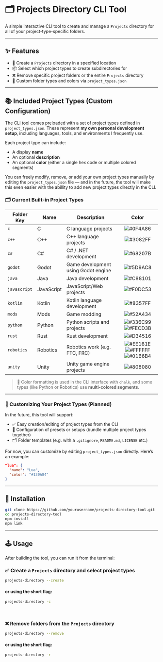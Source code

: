 # 🗂️ Projects Directory CLI Tool

A simple interactive CLI tool to create and manage a `Projects` directory for all of your project-type-specific folders.

---

## ✨ Features

- 📁 Create a `Projects` directory in a specified location
- 📦 Select which project types to create subdirectories for
- ❌ Remove specific project folders or the entire `Projects` directory
- 🎨 Custom folder types and colors via `project_types.json`

---

## 📚 Included Project Types (Custom Configuration)

The CLI tool comes preloaded with a set of project types defined in `project_types.json`. These represent **my own personal development setup**, including languages, tools, and environments I frequently use.

Each project type can include:
- A display **name**
- An optional **description**
- An optional **color** (either a single hex code or multiple colored segments)

You can freely modify, remove, or add your own project types manually by editing the `project_types.json` file — and in the future, the tool will make this even easier with the abillity to add new project types directly in the CLI.

### 🗂️ Current Built-in Project Types

| Folder Key   | Name       | Description                                                      |                                                                                                                                    Color                                                                                                                                   |
|--------------|------------|------------------------------------------------------------------|:--------------------------------------------------------------------------------------------------------------------------------------------------------------------------------------------------------------------------------------------------------------------------:|
| `c`          | C          | C language projects                                              |                                                                                          ![#0F4A86](https://img.shields.io/badge/-0F4A86.svg?style=flat-square&labelColor=0F4A86)                                                                                          |
| `c++`        | C++        | C++ language projects                                            |                                                                                          ![#3082FF](https://img.shields.io/badge/-3082FF.svg?style=flat-square&labelColor=3082FF)                                                                                          |
| `c#`         | C#         | C# / .NET development                                            |                                                                                          ![#68207B](https://img.shields.io/badge/-68207B.svg?style=flat-square&labelColor=68207B)                                                                                          |
| `godot`      | Godot      | Game development using Godot engine                              |                                                                                          ![#5D9AC8](https://img.shields.io/badge/-5D9AC8.svg?style=flat-square&labelColor=5D9AC8)                                                                                          |
| `java`       | Java       | Java development                                                 |                                                                                          ![#C88101](https://img.shields.io/badge/-C88101.svg?style=flat-square&labelColor=C88101)                                                                                          |
| `javascript` | JavaScript | JavaScript/Web projects                                          |                                                                                          ![#F0DC53](https://img.shields.io/badge/-F0DC53.svg?style=flat-square&labelColor=F0DC53)                                                                                          |
| `kotlin`     | Kotlin     | Kotlin language development                                      |                                                                                          ![#8357FF](https://img.shields.io/badge/-8357FF.svg?style=flat-square&labelColor=8357FF)                                                                                          |
| `mods`       | Mods       | Game modding |                                                                                          ![#52A434](https://img.shields.io/badge/-52A434.svg?style=flat-square&labelColor=52A434)                                                                                          |
| `python`     | Python     | Python scripts and projects                                      |                                              ![#336C99](https://img.shields.io/badge/-336C99.svg?style=flat-square&labelColor=336C99) ![#FECD3B](https://img.shields.io/badge/-FECD3B.svg?style=flat-square&labelColor=FECD3B)                                             |
| `rust`       | Rust       | Rust development                                                 |                                                                                          ![#D34516](https://img.shields.io/badge/-D34516.svg?style=flat-square&labelColor=D34516)                                                                                          |
| `robotics`   | Robotics   | Robotics work (e.g. FTC, FRC)                                    | ![#EE161E](https://img.shields.io/badge/-EE161E.svg?style=flat-square&labelColor=EE161E) ![#FFFFFF](https://img.shields.io/badge/-FFFFFF.svg?style=flat-square&labelColor=FFFFFF) ![#0166B4](https://img.shields.io/badge/-0166B4.svg?style=flat-square&labelColor=0166B4) |
| `unity`      | Unity      | Unity game engine projects                                       |                                                                                          ![#808080](https://img.shields.io/badge/-808080.svg?style=flat-square&labelColor=808080)                                                                                          |

> 🎨 Color formatting is used in the CLI interface with `chalk`, and some types (like Python or Robotics) use **multi-colored segments**.

---

### 🧩 Customizing Your Project Types (Planned)

In the future, this tool will support:

- ✅ Easy creation/editing of project types from the CLI  
- 🧠 Configuration of presets or setups (bundle multiple project types together)
- 🗂️ Folder templates (e.g. with a `.gitignore`, `README.md`, `LICENSE` etc.)

For now, you can customize by editing `project_types.json` directly. Here’s an example:

```json
"lua": {
  "name": "Lua",
  "color": "#130A84"
}
```
---

## 🚀 Installation

```bash
git clone https://github.com/yourusername/projects-directory-tool.git
cd projects-directory-tool
npm install
npm link
```
---

## 🕹️ Usage

After building the tool, you can run it from the terminal:

### ✅ Create a `Projects` directory and select project types

```bash
projects-directory --create
```
#### or using the short flag:
```bash
projects-directory -c
```
&nbsp;
### ❌ Remove folders from the `Projects` directory
```bash
projects-directory --remove
```
#### or using the short flag:
```bash
projects-directory -r
```
